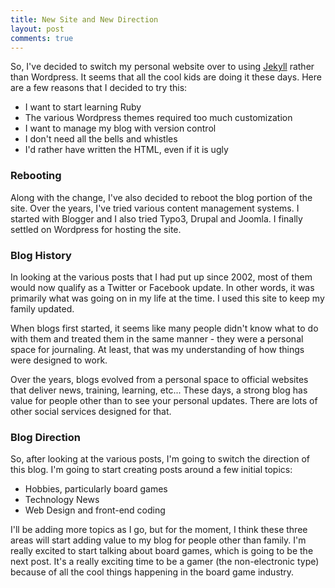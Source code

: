 ```yaml
---
title: New Site and New Direction
layout: post
comments: true
---
```


So, I've decided to switch my personal website over to using [Jekyll][1] rather than Wordpress. It seems that all the cool kids are doing it these days. Here are a few reasons that I decided to try this:

* I want to start learning Ruby
* The various Wordpress themes required too much customization
* I want to manage my blog with version control
* I don't need all the bells and whistles
* I'd rather have written the HTML, even if it is ugly

### Rebooting

Along with the change, I've also decided to reboot the blog portion of the site. Over the years, I've tried various content management systems. I started with Blogger and I also tried Typo3, Drupal and Joomla. I finally settled on Wordpress for hosting the site.

### Blog History

In looking at the various posts that I had put up since 2002, most of them would now qualify as a Twitter or Facebook update. In other words, it was primarily what was going on in my life at the time. I used this site to keep my family updated.

When blogs first started, it seems like many people didn't know what to do with them and treated them in the same manner - they were a personal space for journaling. At least, that was my understanding of how things were designed to work.

Over the years, blogs evolved from a personal space to official websites that deliver news, training, learning, etc... These days, a strong blog has value for people other than to see your personal updates. There are lots of other social services designed for that.

### Blog Direction

So, after looking at the various posts, I'm going to switch the direction of this blog. I'm going to start creating posts around a few initial topics:

* Hobbies, particularly board games
* Technology News
* Web Design and front-end coding

I'll be adding more topics as I go, but for the moment, I think these three areas will start adding value to my blog for people other than family. I'm really excited to start talking about board games, which is going to be the next post. It's a really exciting time to be a gamer (the non-electronic type) because of all the cool things happening in the board game industry.

[1]: http://jekyllrb.com